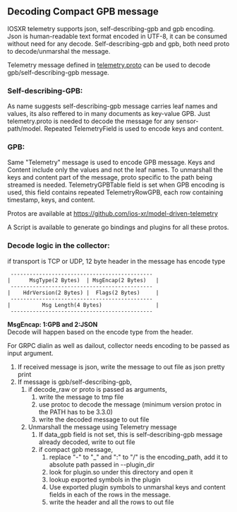 ## Decoding Compact GPB message

IOSXR telemetry supports json, self-describing-gpb and gpb encoding.  
Json is human-readable text format encoded in UTF-8, it can
be consumed without need for any decode. Self-describing-gpb and gpb, both need proto to
decode/unmarshal the message.

Telemetry message defined in
[telemetry.proto](https://github.com/ios-xr/telemetry-go-collector/blob/master/telemetry/telemetry.proto) can
be used to decode gpb/self-describing-gpb message.

### Self-describing-GPB:
As name suggests self-describing-gpb message carries leaf names and values, its also
reffered to in many documents as key-value GPB. Just telemetry.proto
is needed to decode the message for any sensor-path/model. Repeated
TelemetryField is used to encode keys and content.

### GPB:
Same "Telemetry" message is used to encode GPB message. Keys and
Content include only the values and not the leaf names. To unmarshall
the keys and content part of the message, proto specific to the path
being streamed is needed.
TelemetryGPBTable field is set when GPB encoding is used, this field
contains repeated TelemetryRowGPB, each row containing timestamp,
keys, and content.

Protos are available at
https://github.com/ios-xr/model-driven-telemetry

A Script is available to generate go bindings and plugins for all
these protos.

### Decode logic in the collector:
if transport is TCP or UDP, 12 byte header in the message has encode type

```
 ---------------------------------------------
|      MsgType(2 Bytes)  | MsgEncap(2 Bytes)   |
 ---------------------------------------------
|    HdrVersion(2 Bytes) |  Flags(2 Bytes)     |
 ---------------------------------------------
|          Msg Length(4 Bytes)                 |
 ---------------------------------------------
```
**MsgEncap: 1:GPB and 2:JSON**  
Decode will happen based on the encode type from the header.

For GRPC dialin as well as dailout, collector needs encoding to be passed as input argument.

1) If received message is json, write the message to out file as json
pretty print
2) If message is gpb/self-describing-gpb,
   1) if decode_raw or proto is passed as arguments,
      1) write the message to tmp file
      2) use protoc to decode the message
         (minimum version protoc in the PATH has to be 3.3.0)
      3) write the decoded message to out file
   2) Unmarshall the message using Telemetry message
      1) If data_gpb field is not set, this is self-describing-gpb
         message already decoded, write to out file
      2) if compact gpb message,
         1) replace "-" to "_" and ":" to "/" is the encoding_path, add it to absolute path passed in --plugin_dir
         2) look for plugin.so under this directory and open it
         3) lookup exported symbols in the plugin
         4) Use exported plugin symbols to unmarshal keys and content fields in each of the rows in the message.
         5) write the header and all the rows to out file
